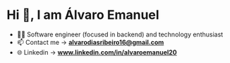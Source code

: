 <h1>Hi 👋, I am Álvaro Emanuel</h1>

- 👨‍💻 Software engineer (focused in backend) and technology enthusiast
- 📫 Contact me -> **alvarodiasribeiro16@gmail.com**
- 🌐 Linkedin -> **www.linkedin.com/in/alvaroemanuel20**
